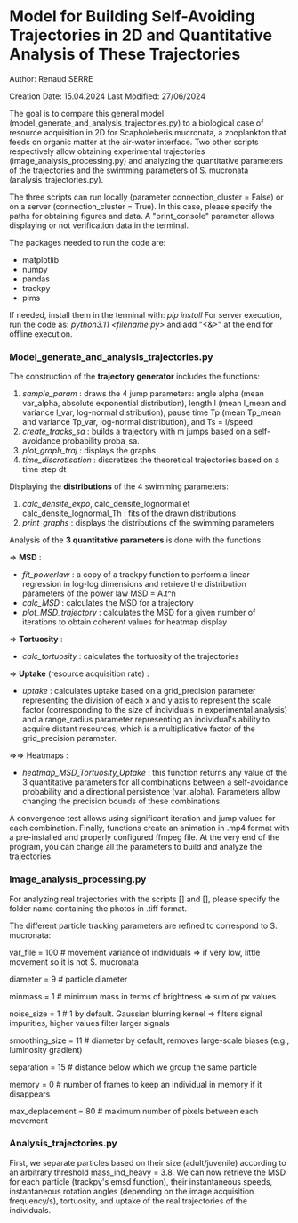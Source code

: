 # Model for Building Self-Avoiding Trajectories in 2D and Quantitative Analysis of These Trajectories

Author: Renaud SERRE

Creation Date: 15.04.2024
Last Modified: 27/06/2024

The goal is to compare this general model (model_generate_and_analysis_trajectories.py) to a biological case of resource acquisition in 2D for Scapholeberis mucronata, a zooplankton that feeds on organic matter at the air-water interface. Two other scripts respectively allow obtaining experimental trajectories (image_analysis_processing.py) and analyzing the quantitative parameters of the trajectories and the swimming parameters of S. mucronata (analysis_trajectories.py).

The three scripts can run locally (parameter connection_cluster = False) or on a server (connection_cluster = True). In this case, please specify the paths for obtaining figures and data. A "print_console" parameter allows displaying or not verification data in the terminal.

The packages needed to run the code are:
- matplotlib
- numpy
- pandas
- trackpy
- pims 

If needed, install them in the terminal with: *pip install <package name>*
For server execution, run the code as: *python3.11 <filename.py>* and add "<&>" at the end for offline execution.

### Model_generate_and_analysis_trajectories.py

The construction of the **trajectory generator** includes the functions:
1. *sample_param* : draws the 4 jump parameters: angle alpha (mean var_alpha, absolute exponential distribution), length l (mean l_mean and variance l_var, log-normal distribution), pause time Tp (mean Tp_mean and variance Tp_var, log-normal distribution), and Ts = l/speed
2. *create_tracks_sa* : builds a trajectory with m jumps based on a self-avoidance probability proba_sa.
3. *plot_graph_traj* : displays the graphs
4. *time_discretisation* : discretizes the theoretical trajectories based on a time step dt

Displaying the **distributions** of the 4 swimming parameters:
1. *calc_densite_expo*, calc_densite_lognormal et calc_densite_lognormal_Th : fits of the drawn distributions
2. *print_graphs* : displays the distributions of the swimming parameters

Analysis of the **3 quantitative parameters** is done with the functions:

=> **MSD** : 
- *fit_powerlaw* : a copy of a trackpy function to perform a linear regression in log-log dimensions and retrieve the distribution parameters of the power law MSD = A.t^n
- *calc_MSD* : calculates the MSD for a trajectory
- *plot_MSD_trajectory* : calculates the MSD for a given number of iterations to obtain coherent values for heatmap display
  
=> **Tortuosity** : 
- *calc_tortuosity* : calculates the tortuosity of the trajectories
  
=> **Uptake** (resource acquisition rate) : 
- *uptake* : calculates uptake based on a grid_precision parameter representing the division of each x and y axis to represent the scale factor (corresponding to the size of individuals in experimental analysis) and a range_radius parameter representing an individual's ability to acquire distant resources, which is a multiplicative factor of the grid_precision parameter.

=>=> Heatmaps : 
- *heatmap_MSD_Tortuosity_Uptake* : this function returns any value of the 3 quantitative parameters for all combinations between a self-avoidance probability and a directional persistence (var_alpha). Parameters allow changing the precision bounds of these combinations.

A convergence test allows using significant iteration and jump values for each combination. 
Finally, functions create an animation in .mp4 format with a pre-installed and properly configured ffmpeg file. 
At the very end of the program, you can change all the parameters to build and analyze the trajectories.

### Image_analysis_processing.py

For analyzing real trajectories with the scripts [] and [], please specify the folder name containing the photos in .tiff format.

The different particle tracking parameters are refined to correspond to S. mucronata:

var_file = 100 # movement variance of individuals => if very low, little movement so it is not S. mucronata

diameter = 9 # particle diameter

minmass = 1 # minimum mass in terms of brightness => sum of px values

noise_size = 1 # 1 by default. Gaussian blurring kernel => filters signal impurities, higher values filter larger signals

smoothing_size = 11 # diameter by default, removes large-scale biases (e.g., luminosity gradient)

separation = 15 # distance below which we group the same particle

memory = 0 # number of frames to keep an individual in memory if it disappears

max_deplacement = 80 # maximum number of pixels between each movement

### Analysis_trajectories.py

First, we separate particles based on their size (adult/juvenile) according to an arbitrary threshold mass_ind_heavy = 3.8. We can now retrieve the MSD for each particle (trackpy's emsd function), their instantaneous speeds, instantaneous rotation angles (depending on the image acquisition frequency/s), tortuosity, and uptake of the real trajectories of the individuals.
